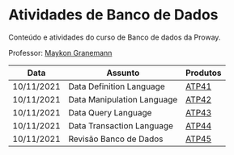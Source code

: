 # Atividades de Banco de Dados
Conteúdo e atividades do curso de Banco de dados da Proway.

Professor: [Maykon Granemann](https://github.com/maykondgranemann)

| Data | Assunto | Produtos |
| --- | --- | --- |
| 10/11/2021 | Data Definition Language | [ATP41](https://github.com/rebeccamoraes/ScriptsSQL/blob/main/atp41.sql) |
| 10/11/2021 | Data Manipulation Language | [ATP42](https://github.com/rebeccamoraes/ScriptsSQL/blob/main/atp42.sql) |
| 10/11/2021 | Data Query Language | [ATP43](https://github.com/rebeccamoraes/ScriptsSQL/blob/main/atp43.sql) |
| 10/11/2021 | Data Transaction Language | [ATP44](https://github.com/rebeccamoraes/ScriptsSQL/blob/main/atp44.sql) |
| 10/11/2021 | Revisão Banco de Dados | [ATP45](https://github.com/rebeccamoraes/ScriptsSQL/blob/main/atp45.sql) |
